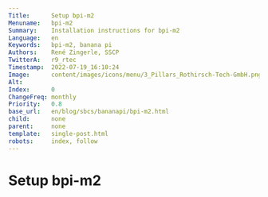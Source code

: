 ```yaml
---
Title:      Setup bpi-m2
Menuname:   bpi-m2
Summary:    Installation instructions for bpi-m2
Language:   en
Keywords:   bpi-m2, banana pi
Authors:    René Zingerle, SSCP
TwitterA:   r9_rtec
Timestamp:  2022-07-19_16:10:24
Image:      content/images/icons/menu/3_Pillars_Rothirsch-Tech-GmbH.png
Alt:        
Index:      0
ChangeFreq: monthly
Priority:   0.8
base_url:   en/blog/sbcs/bananapi/bpi-m2.html
child:      none
parent:     none
template:   single-post.html
robots:     index, follow
---
```


# Setup bpi-m2

